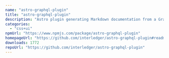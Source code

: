 ```yaml
---
name: "astro-graphql-plugin"
title: "astro-graphql-plugin"
description: "Astro plugin generating Markdown documentation from a GraphQL schema. This plugin is modified off the docusaurus-graphql-plugin](https://github.com/zhouzi/docusaurus-graphql-plugin) by [Gabin Aureche. If, for some reason, you "
categories:
  - "css+ui"
npmUrl: "https://www.npmjs.com/package/astro-graphql-plugin"
homepageUrl: "https://github.com/interledger/astro-graphql-plugin#readme"
downloads: 1772
repoUrl: "https://github.com/interledger/astro-graphql-plugin"
---
```

